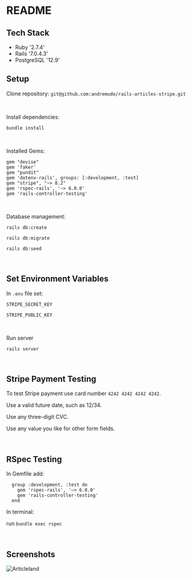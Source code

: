 # README

## Tech Stack
   * Ruby '2.7.4'
   * Rails '7.0.4.3'
   * PostgreSQL '12.9'

## Setup

Clone repository: `git@github.com:andremude/rails-articles-stripe.git`

<br>

Install dependencies: 

  `bundle install`

<br>

Installed Gems: 
  ```
  gem "devise"
  gem 'faker'
  gem "pundit"
  gem 'dotenv-rails', groups: [:development, :test]
  gem "stripe", "~> 8.2"
  gem 'rspec-rails', '~> 6.0.0'
  gem 'rails-controller-testing'
  ```

<br>

Database management:

  `rails db:create`

  `rails db:migrate`

  `rails db:seed`

<br>  

## Set Environment Variables 

  In `.env` file set: 

  `STRIPE_SECRET_KEY`

  `STRIPE_PUBLIC_KEY`

<br>

Run server

  `rails server`

<br>

## Stripe Payment Testing 

To test Stripe payment use card number `4242 4242 4242 4242`. 

Use a valid future date, such as 12/34.

Use any three-digit CVC.

Use any value you like for other form fields.

<br>

## RSpec Testing
  
  In Gemfile add: 
  
 ```
   group :development, :test do
     gem 'rspec-rails', '~> 6.0.0'
     gem 'rails-controller-testing'
   end
```

 In terminal: 
  
  run `bundle exec rspec`

<br>

## Screenshots

![Articleland](https://github.com/andremude/rails-articles-stripe/assets/71613801/26f6c28b-8766-4ca3-9808-14eab134948f)
